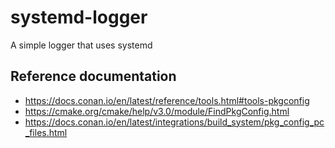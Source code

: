# systemd-logger
A simple logger that uses systemd


## Reference documentation
- https://docs.conan.io/en/latest/reference/tools.html#tools-pkgconfig
- https://cmake.org/cmake/help/v3.0/module/FindPkgConfig.html
- https://docs.conan.io/en/latest/integrations/build_system/pkg_config_pc_files.html
